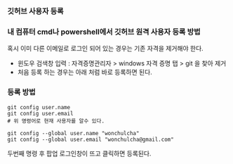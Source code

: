 ### 깃허브 사용자 등록



### 내 컴퓨터 cmd나 powershell에서 깃허브 원격 사용자 등록 방법

혹시 이미 다른 이메일로 로그인 되어 있는 경우는 기존 자격을 제거해야 한다.

- 윈도우 검색창 입력 : 자격증명관리자 > windows 자격 증명 탭 > git 을 찾아 제거 
- 처음 등록 하는 경우는 아래 처럼 바로 등록하면 된다.

### 등록 방법
```shell
git config user.name
git config user.email
# 위 명령어로 현재 사용자를 알수 있다.

git config --global user.name "wonchulcha"
git config --global user.email "wonchulcha@gmail.com"
```

두번째 명령 후 팝업 로그인창이 뜨고 클릭하면 등록된다.





